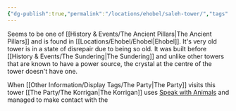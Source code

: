 ```yaml
---
{"dg-publish":true,"permalink":"/locations/ehobel/saleh-tower/","tags":["Location","Unexplored"],"noteIcon":"","created":"2024-07-17T19:13:46.371+01:00","updated":"2024-12-13T22:57:59.839+00:00"}
---
```


Seems to be one of [[History & Events/The Ancient Pillars\|The Ancient Pillars]] and is found in [[Locations/Ehobel/Ehobel\|Ehobel]]. It's very old tower is in a state of disrepair due to being so old. It was built before [[History & Events/The Sundering\|The Sundering]] and unlike other towers that are known to have a power source, the crystal at the centre of the tower doesn't have one. 

When [[Other Information/Display Tags/The Party\|The Party]] visits this tower [[The Party/The Korrigan\|The Korrigan]] uses [Speak with Animals](https://www.dndbeyond.com/spells/2258-speak-with-animals) and managed to make contact with the 